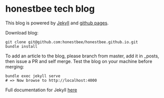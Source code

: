 # honestbee tech blog

This blog is powered by [Jekyll](https://jekyllrb.com/) and [github pages](https://pages.github.com/).

Download blog:
```
git clone git@github.com:honestbee/honestbee.github.io.git
bundle install
```

To add an article to the blog, please branch from master, add it in _posts, then issue a PR and self merge. Test the blog on your machine before merging:

```
bundle exec jekyll serve
# => Now browse to http://localhost:4000
```

Full documentation for Jekyll [here](https://jekyllrb.com/docs/home/)

